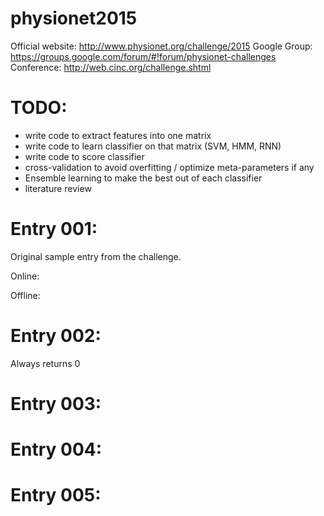 # physionet2015

Official website: http://www.physionet.org/challenge/2015
Google Group: https://groups.google.com/forum/#!forum/physionet-challenges
Conference: http://web.cinc.org/challenge.shtml

# TODO:

- write code to extract features into one matrix
- write code to learn classifier on that matrix (SVM, HMM, RNN)
- write code to score classifier
- cross-validation to avoid overfitting / optimize meta-parameters if any
- Ensemble learning to make the best out of each classifier
- literature review

# Entry 001:

Original sample entry from the challenge.

Online:

Offline:


# Entry 002:

Always returns 0

# Entry 003:


# Entry 004:


# Entry 005: